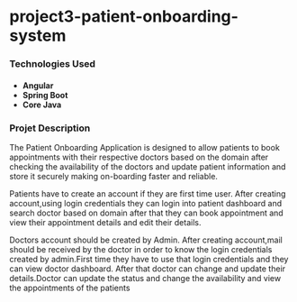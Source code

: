 # project3-patient-onboarding-system

<h3>Technologies Used</h3>
  <h4><ul><li>Angular</Li>
  <li>Spring Boot</Li>
  <li>Core Java</Li>
 </ul>
 </4>
  
  <h3>Projet Description</h3>
<p>The Patient Onboarding Application is designed to allow patients to book appointments with their respective doctors based on the domain after checking the availability of the doctors and update patient information and store it securely making on-boarding faster and reliable. <p>
  <p>Patients have to create an account if they are first time user. After creating account,using login credentials they can login into patient dashboard and search doctor based on domain after that they can book appointment and view their appointment details and edit their details.<p>
    <p>Doctors account should be created by Admin. After creating account,mail should be received by the doctor in order to know the login credentials created by admin.First time they have to use that login credentials and they can view doctor dashboard. After that doctor can change and update their details.Doctor can update the status and change the availability and view the appointments of the patients<p>
      
      
      
